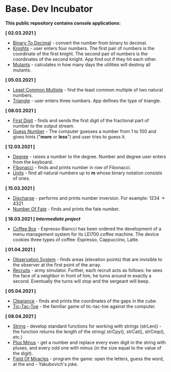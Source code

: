 # Base. Dev Incubator
**This public repository contains console applications:**

**[ 02.03.2021 ]**

* [Binary To Decimal](https://github.com/zadziarnouksi-taras/basic/blob/main/homework1/binaryToDecimal.cpp "Binary To Decimal") - convert the number from binary to decimal.
* [Knights](https://github.com/zadziarnouksi-taras/basic/blob/main/homework1/knights.cpp
  "Knights") - user enters four numbers. The first pair of numbers is the coordinate of the first knight. The second pair of numbers is the coordinates of the second knight. App find out if they hit each other.
* [Mutants](https://github.com/zadziarnouksi-taras/basic/blob/main/homework1/mutants.cpp "Mutants") - calculates in how many days the utilities will destroy all mutants.

**[ 05.03.2021 ]**

* [Least Common Multiple](https://github.com/zadziarnouksi-taras/basic/blob/main/homework2/lcm.cpp "Least Common Multiple") - find the least common multiple of two natural numbers.
*  [Triangle](https://github.com/zadziarnouksi-taras/basic/blob/main/homework2/triangle.cpp "Triangle") - user enters three numbers. App defines the type of triangle.

**[ 08.03.2021 ]**

* [First Digit](https://github.com/zadziarnouksi-taras/basic/blob/main/homework3/digit.cpp "First Digit") - finds and sends the first digit of the fractional part of number to the output stream.
* [Guess Number](https://github.com/zadziarnouksi-taras/basic/blob/main/homework3/guessNumber.cpp "Guess Number") - The computer guesses a number from 1 to 100 and gives hints ("**more** or **less**") and user tries to guess it.


**[ 12.03.2021 ]**

* [Degree](https://github.com/zadziarnouksi-taras/basic/blob/main/homework4/degree.cpp "Degree") - raises a number to the degree. Number and degree user enters from the keyboard.
* [Fibonacci](https://github.com/zadziarnouksi-taras/basic/blob/main/homework4/fibonacci.cpp "Fibonacci") - finds and prints number in row of Fibonacci.
* [Units](https://github.com/zadziarnouksi-taras/basic/blob/main/homework4/units.cpp "Units") -  find all natural numbers up to **m** whose binary notation consists of ones.

**[ 15.03.2021 ]**

* [Discharge](https://github.com/zadziarnouksi-taras/basic/blob/main/homework5/discharge.cpp "Discharge") - performs and prints number inversion. For example: 1234 -> 4321
* [Number Of Fate](https://github.com/zadziarnouksi-taras/basic/blob/main/homework5/numberOfFate.cpp "Number Of Fate") - finds and prints the fate number.

**[ 18.03.2021 ]** ***Intermediate project***

* [Coffee Box](https://github.com/zadziarnouksi-taras/coffee-box "Coffee Box") - Espresso Biancci has been ordered the development of a menu management system for its LEI700 coffee machine. The device cookies three types of coffee: Espresso, Cappuccino, Latte.

**[ 01.04.2021 ]**
* [Observation System](https://github.com/zadziarnouksi-taras/basic/blob/main/homework6/observationsystem.cpp "Observation System") - finds areas (elevation points) that are invisible to the observer at the first point of the array.
*  [Recruits](https://github.com/zadziarnouksi-taras/basic/blob/main/homework6/recruits.cpp "Recruits") - army simulator. Further, each recruit acts as follows: he sees the face of a neighbor in front of him, he turns around in exactly a second. Eventually the turns will stop and the sergeant will beep.

**[ 05.04.2021 ]**
* [Clearance](https://github.com/zadziarnouksi-taras/basic/blob/main/homework7/clearance.cpp "Clearance") - finds and prints the coordinates of the gaps in the cube.
* [Tic-Tac-Toe](https://github.com/zadziarnouksi-taras/basic/blob/main/homework7/tictactoe.cpp "Tic-Tac-Toe") - the familiar game of tic-tac-toe against the computer.

**[ 08.04.2021 ]**
* [String](https://github.com/zadziarnouksi-taras/basic/blob/main/homework8/string.cpp "String") - develop standard functions for working with strings (strLen() - the function returns the length of the string( strCpy(), strCat(), strCmp(), etc.)
* [Plus Minus](https://github.com/zadziarnouksi-taras/basic/blob/main/homework8/plusMinus.cpp "Plus Minus") - get a number and replace every even digit in the string with pluses, and every odd one with minus (in the size equal to the value of the digit).
* [Field Of Miracles](https://github.com/zadziarnouksi-taras/basic/blob/main/homework8/fieldOfMiracles.cpp "Field Of Miracles") - program the game: open the letters, guess the word, at the end - Yakubovich's joke.